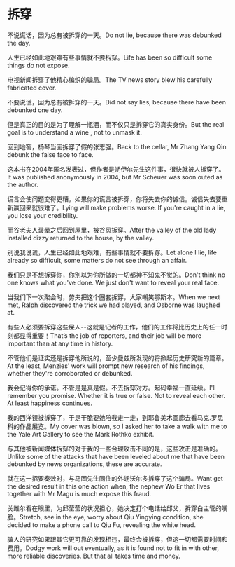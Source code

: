 # 拆穿

<p><span class="chinese">不说谎话，因为总有被拆穿的一天。</span><span class="english">Do not lie, because there was debunked the day.</span></p>

<p><span class="chinese">人生已经如此地艰难有些事情就不要拆穿。</span><span class="english">Life has been so difficult some things do not expose.</span></p>

<p><span class="chinese">电视新闻拆穿了他精心编织的骗局。</span><span class="english">The TV news story blew his carefully fabricated cover.</span></p>

<p><span class="chinese">不要说谎，因为总有被拆穿的一天。</span><span class="english">Did not say lies, because there have been debunked one day.</span></p>

<p><span class="chinese">但是真正的目的是为了理解一瓶酒，而不仅只是拆穿它的真实身份。</span><span class="english">But the real goal is to understand a wine , not to unmask it.</span></p>

<p><span class="chinese">回到地窖，杨琴当面拆穿了假的张志强。</span><span class="english">Back to the cellar, Mr Zhang Yang Qin debunk the false face to face.</span></p>

<p><span class="chinese">这本书在2004年匿名发表过，但作者是朔伊尔先生这件事，很快就被人拆穿了。</span><span class="english">It was published anonymously in 2004, but Mr Scheuer was soon outed as the author.</span></p>

<p><span class="chinese">谎言会使问题变得更糟。如果你的谎言被拆穿，你将失去你的诚信。诚信失去要重新赢回来就很难了。</span><span class="english">Lying will make problems worse. If you're caught in a lie, you lose your credibility.</span></p>

<p><span class="chinese">而谷老夫人装晕之后回到屋里，被谷风拆穿。</span><span class="english">After the valley of the old lady installed dizzy returned to the house, by the valley.</span></p>

<p><span class="chinese">别说我说谎，人生已经如此地艰难，有些事情就不要拆穿。</span><span class="english">Let alone I lie, life already so difficult, some matters do not see through an affair.</span></p>

<p><span class="chinese">我们只是不想拆穿你，你别以为你所做的一切都神不知鬼不觉的。</span><span class="english">Don't think no one knows what you've done. We just don't want to reveal your real face.</span></p>

<p><span class="chinese">当我们下一次聚会时，劳夫把这个圈套拆穿，大家嘲笑鄂斯本。</span><span class="english">When we next met, Ralph discovered the trick we had played, and Osborne was laughed at.</span></p>

<p><span class="chinese">有些人必须要拆穿这些屎人--这就是记者的工作，他们的工作将比历史上的任一时刻都显得重要！</span><span class="english">That’s the job of reporters, and their job will be more important than at any time in history.</span></p>

<p><span class="chinese">不管他们是证实还是拆穿他所说的，至少曼兹所发现的将掀起历史研究新的篇章。</span><span class="english">At the least, Menzies' work will prompt new research of his findings, whether they're corroborated or debunked.</span></p>

<p><span class="chinese">我会记得你的承诺。不管是是真是假。不去拆穿对方。起码幸福一直延续。</span><span class="english">I'll remember you promise. Whether it is true or false. Not to reveal each other. At least happiness continues.</span></p>

<p><span class="chinese">我的西洋镜被拆穿了，于是干脆要她陪我走一走，到耶鲁美术画廊去看马克.罗思科的作品展览。</span><span class="english">My cover was blown, so I asked her to take a walk with me to the Yale Art Gallery to see the Mark Rothko exhibit.</span></p>

<p><span class="chinese">与其他被新闻媒体拆穿的对于我的一些合理攻击不同的是，这些攻击是准确的。</span><span class="english">Unlike some of the attacks that have been leveled about me that have been debunked by news organizations, these are accurate.</span></p>

<p><span class="chinese">就在这一招要奏效时，与马固先生同住的外甥沃尔多拆穿了这个骗局。</span><span class="english">Want get the desired result in this one action when, the nephew Wo Er that lives together with Mr Magu is much expose this fraud.</span></p>

<p><span class="chinese">关雎尔看在眼里，为邱莹莹的状况担心，她决定打个电话给邱父，拆穿白主管的嘴脸。</span><span class="english">Stretch, see in the eye, worry about Qiu Yingying condition, she decided to make a phone call to Qiu Fu, revealing the white head.</span></p>

<p><span class="chinese">骗人的研究如果跟其它更可靠的发现相违，最终会被拆穿，但这一切都需要时间和费用。</span><span class="english">Dodgy work will out eventually, as it is found not to fit in with other, more reliable discoveries. But that all takes time and money.</span></p>

